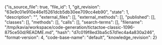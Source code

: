 {"is_source_file": true, "file_id": 1, "git_revision": "63e9c01e910e46e15261dcb5db30ee709cc4eb90", "state": 1, "description": "", "external_files": [], "external_methods": [], "published": [], "classes": [], "methods": [], "calls": [], "search-terms": [], "filename": "/tmp/kavia/workspace/code-generation/tictactoe-classic-1096-875ce50d/README.md", "hash": "d7c019f8ed3ba5c57d1ec4a4a830a246", "format-version": 4, "code-base-name": "default", "knowledge_revision": 2}